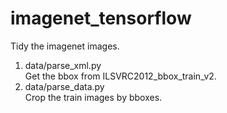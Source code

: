# imagenet_tensorflow

Tidy the imagenet images.
1. data/parse_xml.py  
  Get the bbox from ILSVRC2012_bbox_train_v2.
2. data/parse_data.py     
  Crop the train images by bboxes.
